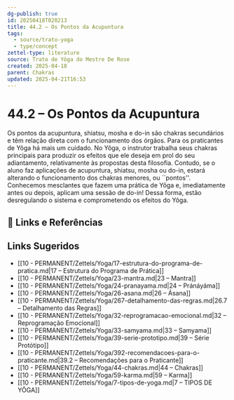 ```yaml
---
dg-publish: true
id: 20250418T020213
title: 44.2 – Os Pontos da Acupuntura
tags:
  - source/trato-yoga
  - type/concept
zettel-type: literature
source: Trato de Yôga do Mestre De Rose
created: 2025-04-18
parent: Chakras
updated: 2025-04-21T16:53
---
```


# 44.2 – Os Pontos da Acupuntura

Os pontos da acupuntura, shiatsu, mosha e do-in são chakras secundários e têm relação direta com o funcionamento dos órgãos. Para os praticantes de Yôga há mais um cuidado. No Yôga, o instrutor trabalha seus chakras principais para produzir os efeitos que ele deseja em prol do seu adiantamento, relativamente às propostas desta filosofia. Contudo, se o aluno faz aplicações de acupuntura, shiatsu, mosha ou do-in, estará alterando o funcionamento dos chakras menores, ou ``pontos''. Conhecemos mesclantes que fazem uma prática de Yôga e, imediatamente antes ou depois, aplicam uma sessão de do-in! Dessa forma, estão desregulando o sistema e comprometendo os efeitos do Yôga.

## 🔗 Links e Referências

## Links Sugeridos

- [[10 - PERMANENT/Zettels/Yoga/17-estrutura-do-programa-de-pratica.md\|17 – Estrutura do Programa de Prática]]
- [[10 - PERMANENT/Zettels/Yoga/23-mantra.md\|23 – Mantra]]
- [[10 - PERMANENT/Zettels/Yoga/24-pranayama.md\|24 – Pránáyáma]]
- [[10 - PERMANENT/Zettels/Yoga/26-asana.md\|26 – Ásana]]
- [[10 - PERMANENT/Zettels/Yoga/267-detalhamento-das-regras.md\|26.7 – Detalhamento das Regras]]
- [[10 - PERMANENT/Zettels/Yoga/32-reprogramacao-emocional.md\|32 – Reprogramação Emocional]]
- [[10 - PERMANENT/Zettels/Yoga/33-samyama.md\|33 – Samyama]]
- [[10 - PERMANENT/Zettels/Yoga/39-serie-prototipo.md\|39 – Série Protótipo]]
- [[10 - PERMANENT/Zettels/Yoga/392-recomendacoes-para-o-praticante.md\|39.2 – Recomendações para o Praticante]]
- [[10 - PERMANENT/Zettels/Yoga/44-chakras.md\|44 – Chakras]]
- [[10 - PERMANENT/Zettels/Yoga/59-karma.md\|59 – Karma]]
- [[10 - PERMANENT/Zettels/Yoga/7-tipos-de-yoga.md\|7 – TIPOS DE YÔGA]]